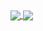 <a href="https://github.com/DEVTomatoCake">
  <img align="center" src="https://github-readme-stats.vercel.app/api?username=devtomatocake&show_icons=true&locale=de&include_all_commits=true&count_private=true" />
</a>
<a href="https://github.com/DEVTomatoCake">
  <img align="center" src="https://github-readme-stats.vercel.app/api/top-langs/?username=devtomatocake&layout=compact" />
</a>
